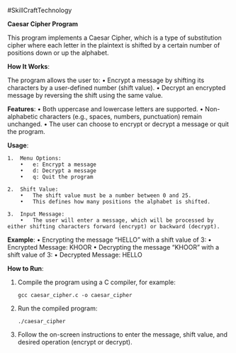 
#SkillCraftTechnology

**Caesar Cipher Program**

This program implements a Caesar Cipher, which is a type of substitution cipher where each letter in the plaintext is shifted by a certain number of positions down or up the alphabet.

**How It Works**:

The program allows the user to:
	•	Encrypt a message by shifting its characters by a user-defined number (shift value).
	•	Decrypt an encrypted message by reversing the shift using the same value.

**Features**:
	•	Both uppercase and lowercase letters are supported.
	•	Non-alphabetic characters (e.g., spaces, numbers, punctuation) remain unchanged.
	•	The user can choose to encrypt or decrypt a message or quit the program.

**Usage**:

	1.	Menu Options:
    	•	e: Encrypt a message
    	•	d: Decrypt a message
    	•	q: Quit the program

	2.	Shift Value:
    	•	The shift value must be a number between 0 and 25.
    	•	This defines how many positions the alphabet is shifted.

	3.	Input Message:
    	•	The user will enter a message, which will be processed by either shifting characters forward (encrypt) or backward (decrypt).

**Example**:
	•	Encrypting the message “HELLO” with a shift value of 3:
	•	Encrypted Message: KHOOR
	•	Decrypting the message “KHOOR” with a shift value of 3:
	•	Decrypted Message: HELLO

**How to Run**:

1.	Compile the program using a C compiler, for example:

        gcc caesar_cipher.c -o caesar_cipher


2.	Run the compiled program:

        ./caesar_cipher


3.	Follow the on-screen instructions to enter the message, shift value, and desired operation (encrypt or decrypt).

